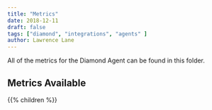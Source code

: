 ```yaml
---
title: "Metrics"
date: 2018-12-11
draft: false
tags: ["diamond", "integrations", "agents" ]
author: Lawrence Lane
---
```

All of the metrics for the Diamond Agent can be found in this folder.

## Metrics Available
{{% children %}}
